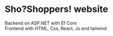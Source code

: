# Sho?Shoppers! website <br />
Backend on ASP.NET with Ef Core <br />
Frontend with HTML, Css, React, Js and tailwind

